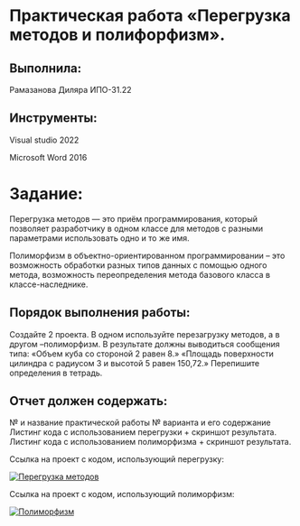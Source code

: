 # Практическая работа  «Перегрузка методов и полифорфизм».
## Выполнила: 
Рамазанова Диляра ИПО-31.22
## Инструменты:
Visual studio 2022

Microsoft Word 2016

# Задание:

Перегрузка методов — это приём программирования, который позволяет разработчику в одном классе для методов с разными параметрами использовать одно и то же имя.

Полиморфизм в объектно-ориентированном программировании – это возможность обработки разных типов данных с помощью одного метода, возможность переопределения метода базового класса в классе-наследнике.

## Порядок выполнения работы:
Создайте 2 проекта. В одном используйте перезагрузку методов, а в другом –полиморфизм.
В результате должны выводиться сообщения типа:
«Объем куба со стороной 2 равен 8.»
«Площадь поверхности цилиндра с радиусом 3 и высотой 5 равен 150,72.»
Перепишите определения в тетрадь.

## Отчет должен содержать:
№ и название практической работы
№ варианта и его содержание
Листинг кода с использованием перегрузки + скриншот  результата.
Листинг кода с использованием полиморфизма + скриншот  результата.

Ссылка на проект с кодом, использующий перегрузку:

[![Перегрузка методов](https://img.shields.io/badge/⚖️_Перегрузка_методов-3F51B5?style=for-the-badge&logo=docsdotrs&logoColor=white)](https://github.com/wienwe/DyadyaRyuba/blob/main/HomeworkForRyubakov/Перегрузка%20методов%20и%20полиморфизм/Рамазанова_Д_Д_ИПО_31_22_метод_перегрузки.docx)

Ссылка на проект с кодом, использующий полиморфизм:

[![Полиморфизм](https://img.shields.io/badge/🔄_Полиморфизм-9C27B0?style=for-the-badge&logo=docsdotrs&logoColor=white)](https://github.com/wienwe/DyadyaRyuba/blob/main/HomeworkForRyubakov/Перегрузка%20методов%20и%20полиморфизм/Рамазанова_Д_Д_ИПО_31_22_Метод_полиморфизма%20(2).docx)
